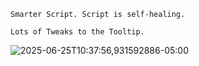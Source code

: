 ```jsonc
Smarter Script. Script is self-healing.

Lots of Tweaks to the Tooltip.
```
![2025-06-25T10:37:56,931592886-05:00](https://github.com/user-attachments/assets/6a2695ad-1deb-4447-98d9-7e4947d392bf)



